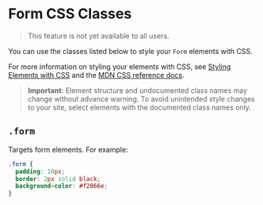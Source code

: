 # Form CSS Classes

> This feature is not yet available to all users.

You can use the classes listed below
to style your `Form` elements with CSS.

For more information on styling your elements with CSS, see
[Styling Elements with CSS]($w/styling-elements-with-css) and the
[MDN CSS reference docs](https://developer.mozilla.org/en-US/docs/Learn/CSS).

<blockquote class="important">

__Important:__
Element structure and undocumented class names
may change without advance warning.
To avoid unintended style changes to your site,
select elements with the documented class names only.

</blockquote>

## `.form`

Targets form elements.
For example:

```css
.form {
  padding: 10px;
  border: 2px solid black;
  background-color: #f2866e;
}
```
